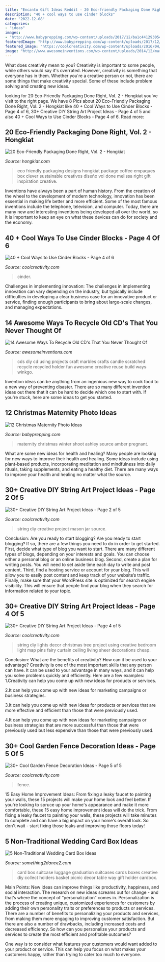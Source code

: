 ```yaml
---
title: "Encanto Gift Ideas Reddit - 20 Eco-friendly Packaging Done Right, Vol. 2"
description: "40 + cool ways to use cinder blocks"
date: "2022-12-08"
categories:
- "ideas"
images:
- "http://www.babyprepping.com/wp-content/uploads/2017/12/ba1c441293054035b9e54a51bbc84995.jpg"
featuredImage: "http://www.babyprepping.com/wp-content/uploads/2017/12/ba1c441293054035b9e54a51bbc84995.jpg"
featured_image: "https://coolcreativity.com/wp-content/uploads/2016/04/String-tree-wall-art.jpg"
image: "http://www.awesomeinventions.com/wp-content/uploads/2014/12/marbles-cd-candle-holder.jpg"
---
```



What does creativity mean to you?
Creativity is important to some people, while others would say it's overrated. However, creativity is something that everyone has in them. Whether you're a creative person or not, there are some things that make creativity special. Some of these include problem solving and creating new ideas.

	

		
looking for 20 Eco-Friendly Packaging Done Right, Vol. 2 - Hongkiat you've visit to the right page. We have 8 Pics about 20 Eco-Friendly Packaging Done Right, Vol. 2 - Hongkiat like 40 + Cool Ways to Use Cinder Blocks - Page 4 of 6, 30+ Creative DIY String Art Project Ideas - Page 4 of 5 and also 40 + Cool Ways to Use Cinder Blocks - Page 4 of 6. Read more:
		
    
## 20 Eco-Friendly Packaging Done Right, Vol. 2 - Hongkiat

<img loading=lazy src="https://assets.hongkiat.com/uploads/eco-friendly-package-designs/11-eco-friendly-package-designs.jpg" onerror="this.onerror=null;this.src='https://tse2.mm.bing.net/th?id=OIP.mATgpyLD257uSGAQSJcrRQHaJ4&amp;pid=15.1';" alt="20 Eco-Friendly Packaging Done Right, Vol. 2 - Hongkiat">

_Source: hongkiat.com_

>eco friendly packaging designs hongkiat package coffee empaques box clever sustainable creativos diseño vol done melissa right gift inspiration creative. 

	

Inventions have always been a part of human history. From the creation of the wheel to the development of modern technology, innovation has been essential in making life better and more efficient. Some of the most famous inventions include the telephone, television, and computer. Today, there are many new and interesting inventions being developed all over the world, so it is important to keep an eye on what these devices can do for society and the economy.

    
## 40 + Cool Ways To Use Cinder Blocks - Page 4 Of 6

<img loading=lazy src="https://coolcreativity.com/wp-content/uploads/2016/06/Cool-Ways-to-Use-Cinder-Blocks-5.jpg" onerror="this.onerror=null;this.src='https://tse2.mm.bing.net/th?id=OIP.6ruleooR3UzlyAkhTNGoagHaJ4&amp;pid=15.1';" alt="40 + Cool Ways to Use Cinder Blocks - Page 4 of 6">

_Source: coolcreativity.com_

>cinder. 

	

Challenges in implementing innovation:
The challenges in implementing innovation can vary depending on the industry, but typically include difficulties in developing a clear business case for an innovative product or service, finding enough participants to bring about large-scale changes, and managing expectations.

    
## 14 Awesome Ways To Recycle Old CD&#039;s That You Never Thought Of

<img loading=lazy src="http://www.awesomeinventions.com/wp-content/uploads/2014/12/marbles-cd-candle-holder.jpg" onerror="this.onerror=null;this.src='https://tse4.mm.bing.net/th?id=OIP.pNbX7MEnyH3w-lYWntECMAHaPN&amp;pid=15.1';" alt="14 Awesome Ways To Recycle Old CD&#039;s That You Never Thought Of">

_Source: awesomeinventions.com_

>cds diy cd using projects craft marbles crafts candle scratched recycle recycled holder fun awesome creative reuse build ways winkgo. 

	

Invention ideas can be anything from an ingenious new way to cook food to a new way of preventing disaster. There are so many different invention ideas out there that it can be hard to decide which one to start with. If you're stuck, here are some ideas to get you started.

    
## 12 Christmas Maternity Photo Ideas

<img loading=lazy src="http://www.babyprepping.com/wp-content/uploads/2017/12/ba1c441293054035b9e54a51bbc84995.jpg" onerror="this.onerror=null;this.src='https://tse1.mm.bing.net/th?id=OIP.GQ6Sdq4-EEHytnJoG_wL-wHaLG&amp;pid=15.1';" alt="12 Christmas Maternity Photo Ideas">

_Source: babyprepping.com_

>maternity christmas winter shoot ashley source amber pregnant. 

	

What are some new ideas for health and healing?
Many people are looking for new ways to improve their health and healing. Some ideas include using plant-based products, incorporating meditation and mindfulness into daily rituals, taking supplements, and eating a healthy diet. There are many ways to improve your health and healing no matter what the source.

    
## 30+ Creative DIY String Art Project Ideas - Page 2 Of 5

<img loading=lazy src="https://coolcreativity.com/wp-content/uploads/2016/04/Mason-jar-string-art-1.jpg" onerror="this.onerror=null;this.src='https://tse2.mm.bing.net/th?id=OIP.xy5FRhKbhXkfho7L_AfXmAHaNJ&amp;pid=15.1';" alt="30+ Creative DIY String Art Project Ideas - Page 2 of 5">

_Source: coolcreativity.com_

>string diy creative project mason jar source. 

	

Conclusion: Are you ready to start blogging?
Are you ready to start blogging? If so, there are a few things you need to do in order to get started. First, decide what type of blog you want to start. There are many different types of blogs, depending on your interests and goals. You can choose either a personal blog or an online business blog. Second, create a plan for writing posts. You will need to set aside time each day to write and post content. Third, find a hosting service or account for your blog. This will allow you to easily post content and keep track of your website’s traffic. Finally, make sure that your WordPress site is optimized for search engine visibility. This will ensure that people find your blog when they search for information related to your topic.

    
## 30+ Creative DIY String Art Project Ideas - Page 4 Of 5

<img loading=lazy src="https://coolcreativity.com/wp-content/uploads/2016/04/String-tree-wall-art.jpg" onerror="this.onerror=null;this.src='https://tse4.mm.bing.net/th?id=OIP.BYPeGGnKFmAdJqxeJspwoQHaEz&amp;pid=15.1';" alt="30+ Creative DIY String Art Project Ideas - Page 4 of 5">

_Source: coolcreativity.com_

>string diy lights decor christmas tree project using creative bedroom light map pins fairy curtain ceiling living sheer decorations cheap. 

	

Conclusion: What are the benefits of creativity? How can it be used to your advantage?
Creativity is one of the most important skills that any person can have. It can be used to your advantage in many ways, and it can help you solve problems quickly and efficiently. Here are a few examples: 
1.Creativity can help you come up with new ideas for products or services.

2.It can help you come up with new ideas for marketing campaigns or business strategies.

3.It can help you come up with new ideas for products or services that are more effective and efficient than those that were previously used.

4.It can help you come up with new ideas for marketing campaigns or business strategies that are more successful than those that were previously used but less expensive than those that were previously used.

    
## 30+ Cool Garden Fence Decoration Ideas - Page 5 Of 5

<img loading=lazy src="https://coolcreativity.com/wp-content/uploads/2016/06/13Cool-DIY-Ideas-To-Decorate-Your-Garden-Fence.jpg" onerror="this.onerror=null;this.src='https://tse4.mm.bing.net/th?id=OIP.1pj6kHErYSlh9jGaagmvrgHaJ4&amp;pid=15.1';" alt="30+ Cool Garden Fence Decoration Ideas - Page 5 of 5">

_Source: coolcreativity.com_

>fence. 

	

15 Easy Home Improvement Ideas: From fixing a leaky faucet to painting your walls, these 15 projects will make your home look and feel better.
If you're looking to spruce up your home's appearance and make it more comfortable, these 15 easy home improvement ideas will do the trick. From fixing a leaky faucet to painting your walls, these projects will take minutes to complete and can have a big impact on your home's overall look. So don't wait - start fixing those leaks and improving those floors today!

    
## 5 Non-Traditional Wedding Card Box Ideas

<img loading=lazy src="https://something2dance2.com/wp-content/uploads/2015/10/suitcase-card-box.jpg" onerror="this.onerror=null;this.src='https://tse3.mm.bing.net/th?id=OIP.4JaSZc-Y1onaJsm-T-zOZQHaLG&amp;pid=15.1';" alt="5 Non-Traditional Wedding Card Box Ideas">

_Source: something2dance2.com_

>card box suitcase luggage graduation suitcases cards boxes creative diy collect holders basket picnic decor table way gift holder cardbox. 

	

Main Points: New ideas can improve things like productivity, happiness, and social interaction.
The research on new ideas screams out for change - and that’s where the concept of “personalization” comes in. Personalization is the process of creating unique, customized experiences for customers by adding their own personality traits or preferences to products or services.
There are a number of benefits to personalizing your products and services, from making them more engaging to improving customer satisfaction. But there are also a number of drawbacks, including increased costs and decreased efficiency. So how can you personalize your products and services to create the most efficient and profitable outcomes?

One way is to consider what features your customers would want added to your product or service. This can help you focus on what makes your customers happy, rather than trying to cater too much to everyone.

